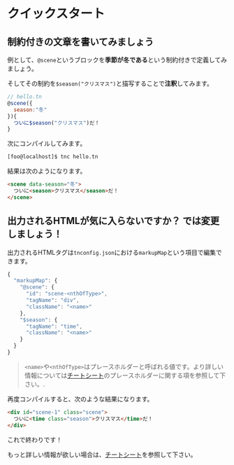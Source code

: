 # クイックスタート

## 制約付きの文章を書いてみましょう

例として、`@scene`というブロックを**季節が冬である**という制約付きで定義してみましょう。

そしてその制約を`$season("クリスマス")`と描写することで**注釈**してみます。

```javascript
// hello.tn
@scene({
  season:"冬"
}){
  ついに$season("クリスマス")だ！
}
```

次にコンパイルしてみます。

```bash
[foo@localhost]$ tnc hello.tn
```

結果は次のようになります。

```html
<scene data-season="冬">
  ついに<season>クリスマス</season>だ！
</scene>
```

## 出力されるHTMLが気に入らないですか？ では変更しましょう！

出力されるHTMLタグは`tnconfig.json`における`markupMap`という項目で編集できます。

```javascript
{
  "markupMap": {
    "@scene": {
      "id": "scene-<nthOfType>",
      "tagName": "div",
      "className": "<name>"
    },
    "$season": {
      "tagName": "time",
      "className": "<name>"
    }
  }
}
```

> `<name>`や`<nthOfType>`はプレースホルダーと呼ばれる値です。より詳しい情報については[チートシート](https://github.com/tategakibunko/TypeNovel/blob/master/Docs/Cheatsheet_jp.md)のプレースホルダーに関する項を参照して下さい。.

再度コンパイルすると、次のような結果になります。

```html
<div id="scene-1" class="scene">
  ついに<time class="season">クリスマス</time>だ！
</div>
```

これで終わりです！

もっと詳しい情報が欲しい場合は、[チートシート](https://github.com/tategakibunko/TypeNovel/blob/master/Docs/Cheatsheet_jp.md)を参照して下さい。


